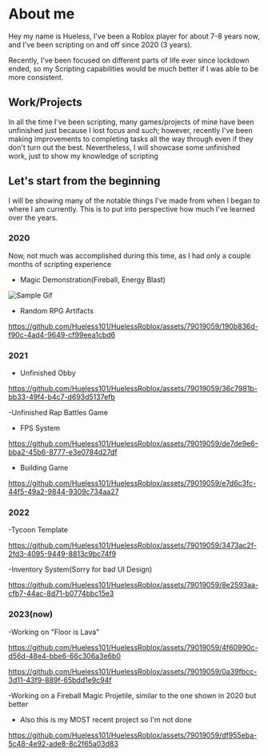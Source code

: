 # About me  

Hey my name is Hueless, I've been a Roblox player for about 7-8 years now, and I've been scripting on and off since 2020 (3 years).  

Recently, I've been focused on different parts of life ever since lockdown ended, so my Scripting capabilities would be much better if I was able to be more consistent. 

## Work/Projects  

In all the time I've been scripting, many games/projects of mine have been unfinished just because I lost focus and such; however, recently I've been making improvements to completing tasks all the way through even if they don't turn out the best. Nevertheless, I will showcase some unfinished work, just to show my knowledge of scripting

## Let's start from the beginning  

I will be showing many of the notable things I've made from when I began to where I am currently. This is to put into perspective how much I've learned over the years.  

### 2020  

Now, not much was accomplished during this time, as I had only a couple months of scripting experience  

- Magic Demonstration(Fireball, Energy Blast)  


![Sample Gif](e3e6da03ac5a15ece32c7b9c5c4947d5.gif) 

- Random RPG Artifacts


https://github.com/Hueless101/HuelessRoblox/assets/79019059/190b836d-f90c-4ad4-9649-cf99eea1cbd6


### 2021

- Unfinished Obby


https://github.com/Hueless101/HuelessRoblox/assets/79019059/36c7981b-bb33-49f4-b4c7-d693d5137efb


-Unfinished Rap Battles Game

- FPS System


https://github.com/Hueless101/HuelessRoblox/assets/79019059/de7de9e6-bba2-45b6-8777-e3e0784d27df


- Building Game


https://github.com/Hueless101/HuelessRoblox/assets/79019059/e7d6c3fc-44f5-49a2-9844-9309c734aa27


### 2022 

-Tycoon Template  

https://github.com/Hueless101/HuelessRoblox/assets/79019059/3473ac2f-2fd3-4095-9449-8813c9bc74f9


-Inventory System(Sorry for bad UI Design)


https://github.com/Hueless101/HuelessRoblox/assets/79019059/8e2593aa-cfb7-44ac-8d71-b0774bbc15e3



### 2023(now)

-Working on "Floor is Lava"

https://github.com/Hueless101/HuelessRoblox/assets/79019059/4f60990c-d56d-48e4-bbe6-66c306a3e6b0



https://github.com/Hueless101/HuelessRoblox/assets/79019059/0a39fbcc-3d11-43f9-889f-65bdd1e9c94f



-Working on a Fireball Magic Projetile, similar to the one shown in 2020 but better
- Also this is my MOST recent project so I'm not done


https://github.com/Hueless101/HuelessRoblox/assets/79019059/df955eba-5c48-4e92-ade8-8c2f65a03d83


 
